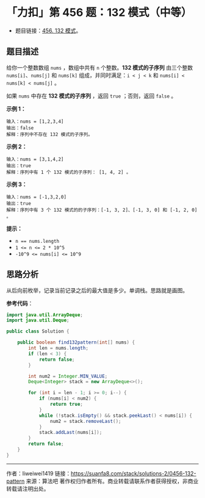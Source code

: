 # 「力扣」第 456 题：132 模式（中等）

- 题目链接：[456. 132 模式](https://leetcode-cn.com/problems/132-pattern/)。

## 题目描述

给你一个整数数组 `nums` ，数组中共有 `n` 个整数。**132 模式的子序列** 由三个整数 `nums[i]`、`nums[j]` 和 `nums[k]` 组成，并同时满足：`i < j < k` 和 `nums[i] < nums[k] < nums[j]` 。

如果 `nums` 中存在 **132 模式的子序列** ，返回 `true` ；否则，返回 `false` 。

**示例 1：**

```
输入：nums = [1,2,3,4]
输出：false
解释：序列中不存在 132 模式的子序列。
```

**示例 2：**

```
输入：nums = [3,1,4,2]
输出：true
解释：序列中有 1 个 132 模式的子序列： [1, 4, 2] 。
```

**示例 3：**

```
输入：nums = [-1,3,2,0]
输出：true
解释：序列中有 3 个 132 模式的的子序列：[-1, 3, 2]、[-1, 3, 0] 和 [-1, 2, 0] 。
```

**提示：**

- `n == nums.length`
- `1 <= n <= 2 * 10^5`
- `-10^9 <= nums[i] <= 10^9`

## 思路分析

从后向前枚举，记录当前记录之后的最大值是多少。单调栈。思路就是画图。

**参考代码**：

```java
import java.util.ArrayDeque;
import java.util.Deque;

public class Solution {

    public boolean find132pattern(int[] nums) {
        int len = nums.length;
        if (len < 3) {
            return false;
        }

        int num2 = Integer.MIN_VALUE;
        Deque<Integer> stack = new ArrayDeque<>();

        for (int i = len - 1; i >= 0; i--) {
            if (nums[i] < num2) {
                return true;
            }
            while (!stack.isEmpty() && stack.peekLast() < nums[i]) {
                num2 = stack.removeLast();
            }
            stack.addLast(nums[i]);
        }
        return false;
    }
}
```



---

作者：liweiwei1419
链接：https://suanfa8.com/stack/solutions-2/0456-132-pattern
来源：算法吧
著作权归作者所有。商业转载请联系作者获得授权，非商业转载请注明出处。